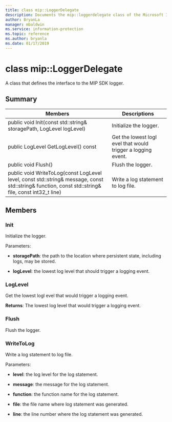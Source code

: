 ```yaml
---
title: class mip::LoggerDelegate 
description: Documents the mip::loggerdelegate class of the Microsoft Information Protection (MIP) SDK.
author: BryanLa
manager: mbaldwin
ms.service: information-protection
ms.topic: reference
ms.author: bryanla
ms.date: 01/17/2019
---
```


# class mip::LoggerDelegate 
A class that defines the interface to the MIP SDK logger.
  
## Summary
 Members                        | Descriptions                                
--------------------------------|---------------------------------------------
 public void Init(const std::string& storagePath, LogLevel logLevel)  |  Initialize the logger.
 public LogLevel GetLogLevel() const  |  Get the lowest logl evel that would trigger a logging event.
 public void Flush()  |  Flush the logger.
 public void WriteToLog(const LogLevel level, const std::string& message, const std::string& function, const std::string& file, const int32_t line)  |  Write a log statement to log file.
  
## Members
  
### Init
Initialize the logger.

Parameters:  
* **storagePath**: the path to the location where persistent state, including logs, may be stored. 


* **logLevel**: the lowest log level that should trigger a logging event.


  
### LogLevel
Get the lowest logl evel that would trigger a logging event.

  
**Returns**: The lowest log level that would trigger a logging event.
  
### Flush
Flush the logger.
  
### WriteToLog
Write a log statement to log file.

Parameters:  
* **level**: the log level for the log statement. 


* **message**: the message for the log statement. 


* **function**: the function name for the log statement. 


* **file**: the file name where log statement was generated. 


* **line**: the line number where the log statement was generated.

